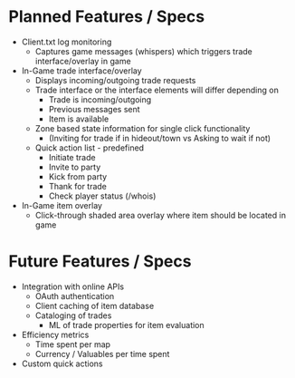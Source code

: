 # Planned Features / Specs

* Client.txt log monitoring
  * Captures game messages (whispers) which triggers trade interface/overlay in game
* In-Game trade interface/overlay
  * Displays incoming/outgoing trade requests
  * Trade interface or the interface elements will differ depending on
    * Trade is incoming/outgoing
    * Previous messages sent
    * Item is available
  * Zone based state information for single click functionality
    * (Inviting for trade if in hideout/town vs Asking to wait if not)
  * Quick action list - predefined
    * Initiate trade
    * Invite to party
    * Kick from party
    * Thank for trade
    * Check player status (/whois)
* In-Game item overlay
  * Click-through shaded area overlay where item should be located in game

# Future Features / Specs

* Integration with online APIs
  * OAuth authentication
  * Client caching of item database
  * Cataloging of trades
    * ML of trade properties for item evaluation
* Efficiency metrics
  * Time spent per map
  * Currency / Valuables per time spent
* Custom quick actions